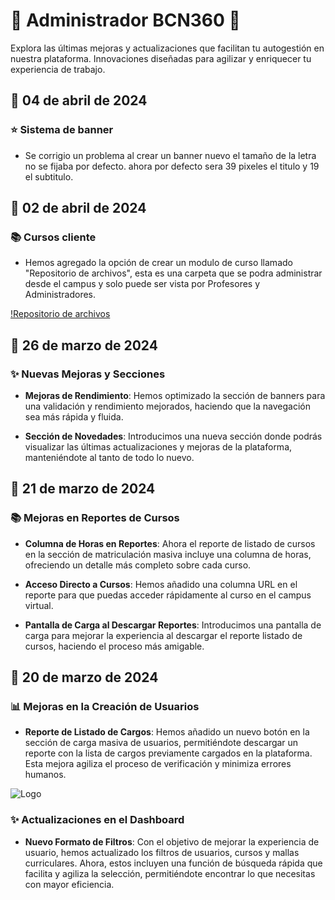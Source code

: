 # 🌟 Administrador BCN360 🌟

Explora las últimas mejoras y actualizaciones que facilitan tu autogestión en nuestra plataforma. Innovaciones diseñadas para agilizar y enriquecer tu experiencia de trabajo.

## 📆 04 de abril de 2024

### ⭐ Sistema de banner

- Se corrigio un problema al crear un banner nuevo el tamaño de la letra no se fijaba por defecto. ahora por defecto sera 39 pixeles el titulo y 19 el subtitulo.

## 📆 02 de abril de 2024

### 📚 Cursos cliente

- Hemos agregado la opción de crear un modulo de curso llamado "Repositorio de archivos", esta es una carpeta que se podra administrar desde el campus y solo puede ser vista por Profesores y Administradores.

[!Repositorio de archivos](https://github.com/bcnschool/BCN360_public/assets/9663223/45ee4616-cf0f-4f05-b91d-4e8bec0dbb5f)

## 📆 26 de marzo de 2024

### ✨ Nuevas Mejoras y Secciones

- **Mejoras de Rendimiento**: Hemos optimizado la sección de banners para una validación y rendimiento mejorados, haciendo que la navegación sea más rápida y fluida.

- **Sección de Novedades**: Introducimos una nueva sección donde podrás visualizar las últimas actualizaciones y mejoras de la plataforma, manteniéndote al tanto de todo lo nuevo.

## 📅 21 de marzo de 2024

### 📚 Mejoras en Reportes de Cursos

- **Columna de Horas en Reportes**: Ahora el reporte de listado de cursos en la sección de matriculación masiva incluye una columna de horas, ofreciendo un detalle más completo sobre cada curso.

- **Acceso Directo a Cursos**: Hemos añadido una columna URL en el reporte para que puedas acceder rápidamente al curso en el campus virtual.

- **Pantalla de Carga al Descargar Reportes**: Introducimos una pantalla de carga para mejorar la experiencia al descargar el reporte listado de cursos, haciendo el proceso más amigable.

## 📅 20 de marzo de 2024

### 📊 Mejoras en la Creación de Usuarios

- **Reporte de Listado de Cargos**: Hemos añadido un nuevo botón en la sección de carga masiva de usuarios, permitiéndote descargar un reporte con la lista de cargos previamente cargados en la plataforma. Esta mejora agiliza el proceso de verificación y minimiza errores humanos.

![Logo](https://github.com/bcnschool/BCN360_public/assets/9663223/c3421fff-f6e8-4466-85b9-7bb2c82bb451)

### ✨ Actualizaciones en el Dashboard

- **Nuevo Formato de Filtros**: Con el objetivo de mejorar la experiencia de usuario, hemos actualizado los filtros de usuarios, cursos y mallas curriculares. Ahora, estos incluyen una función de búsqueda rápida que facilita y agiliza la selección, permitiéndote encontrar lo que necesitas con mayor eficiencia.
